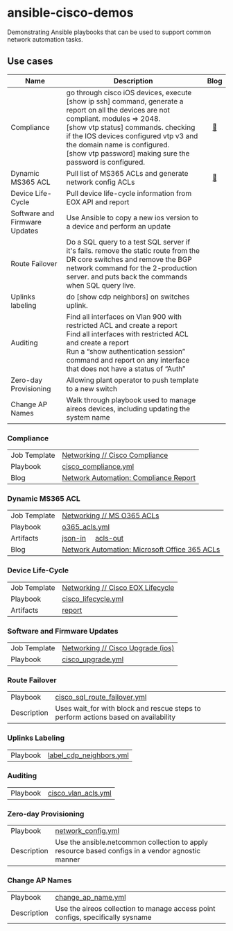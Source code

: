 # ansible-cisco-demos

Demonstrating Ansible playbooks that can be used to support common network automation tasks.

## Use cases

| Name | Description | Blog |
| --- | --- | :---: |
| Compliance | go through cisco iOS devices, execute [show ip ssh] command, generate a report on all the devices are not compliant. modules => 2048.<br>[show vtp status] commands. checking if the IOS devices configured vtp v3 and the domain name is configured.<br>[show vtp password] making sure the password is configured. | [📝](https://autodotes.com/posts/WaRaDmKGkhrPqoLqLlzs) |
| Dynamic MS365 ACL | Pull list of MS365 ACLs and generate network config ACLs | [📝](https://autodotes.com/posts/6wrL2lPAK5jE3bNgzG7Z) |
| Device Life-Cycle | Pull device life-cycle information from EOX API and report | |
| Software and Firmware Updates | Use Ansible to copy a new ios version to a device and perform an update | |
| Route Failover | Do a SQL query to a test SQL server if it's fails. remove the static route from the DR core switches and remove the BGP network command for the 2-production server. and puts back the commands when SQL query live. | |
| Uplinks labeling | do [show cdp neighbors] on switches uplink. | |
| Auditing | Find all interfaces on Vlan 900 with restricted ACL and create a report<br>Find all interfaces with restricted ACL and create a report<br>Run a “show authentication session” command and report on any interface that does not have a status of “Auth” | |
| Zero-day Provisioning | Allowing plant operator to push template to a new switch | |
| Change AP Names | Walk through playbook used to manage aireos devices, including updating the system name | |

### Compliance

| | |
| --- | --- |
| Job Template | [Networking // Cisco Compliance](https://controller.autodotes.com/#/templates/job_template/50/details) |
| Playbook | [cisco_compliance.yml](./demo_compliance.yml) |
| Blog | [Network Automation: Compliance Report](https://autodotes.com/posts/WaRaDmKGkhrPqoLqLlzs) |

### Dynamic MS365 ACL

| | |
| --- | --- |
| Job Template | [Networking // MS O365 ACLs](https://controller.autodotes.com/#/templates/job_template/51/details) |
| Playbook | [o365_acls.yml](./demo_o365_acls.yml) |
| Artifacts | [json-in](./artifacts/o365_acls.json)&nbsp;&nbsp;&nbsp;&nbsp;&nbsp;[acls-out](./artifacts/o365_acls.txt) |
| Blog | [Network Automation: Microsoft Office 365 ACLs](https://autodotes.com/posts/6wrL2lPAK5jE3bNgzG7Z) |
### Device Life-Cycle

| | |
| --- | --- |
| Job Template | [Networking // Cisco EOX Lifecycle](https://controller.autodotes.com/#/templates/job_template/52/details) |
| Playbook | [cisco_lifecycle.yml](./demo_lifecycle.yml) |
| Artifacts | [report](https://reports.autodotes.com/networking/demo/eox_lifecycle.html) |

### Software and Firmware Updates

| | |
| --- | --- |
| Job Template | [Networking // Cisco Upgrade (ios)](https://controller.autodotes.com/#/templates/job_template/42/details) |
| Playbook | [cisco_upgrade.yml](./demo_ios_upgrade.yml) |

### Route Failover

| | |
| --- | --- |
| Playbook | [cisco_sql_route_failover.yml](./demo_sql_route_failover.yml) |
| Description | Uses wait_for with block and rescue steps to perform actions based on availability |

### Uplinks Labeling

| | |
| --- | --- |
| Playbook | [label_cdp_neighbors.yml](./demo_label_cdp_neighbors.yml) |

### Auditing

| | |
| --- | --- |
| Playbook | [cisco_vlan_acls.yml](./demo_vlan_acls.yml) |

### Zero-day Provisioning

| | |
| --- | --- |
| Playbook | [network_config.yml](./demo_network_config.yml) |
| Description | Use the ansible.netcommon collection to apply resource based configs in a vendor agnostic manner |

### Change AP Names

| | |
| --- | --- |
| Playbook | [change_ap_name.yml](./demo_change_ap_name.yml) |
| Description | Use the aireos collection to manage access point configs, specifically sysname |
